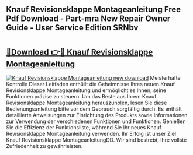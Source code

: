 ## Knauf Revisionsklappe Montageanleitung Free Pdf Download - Part-mra New Repair Owner Guide - User Service Edition SRNbv

# <h2><a href="http://df6cuso.blite.top/?on=Knauf+Revisionsklappe+Montageanleitung">🔗Download 👉🔴 Knauf Revisionsklappe Montageanleitung</a></h2>

[![Knauf Revisionsklappe Montageanleitung new download](https://i.imgur.com/lujVjoI.png)](http://df6cuso.blite.top/?on=Knauf+Revisionsklappe+Montageanleitung)
Meisterhafte Kontrolle Dieser Leitfaden enthüllt die Geheimnisse Ihres neuen Knauf Revisionsklappe Montageanleitung und ermöglicht es Ihnen, seine Funktionen präzise zu steuern. Um das Beste aus Ihrem Knauf Revisionsklappe Montageanleitung herauszuholen, lesen Sie diese Bedienungsanleitung bitte vor dem Gebrauch sorgfältig durch. Es enthält detaillierte Anweisungen zur Einrichtung des Produkts sowie Informationen zur Verwendung der verschiedenen Funktionen und Funktionen. Genießen Sie die Effizienz der Funktionsliste, während Sie Ihr neues Knauf Revisionsklappe Montageanleitung verwenden. Ihr Erfolg ist unser Ziel Knauf Revisionsklappe MontageanleitungDD. Wir sind bestrebt, Ihre vollste Zufriedenheit zu gewährleisten.
